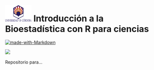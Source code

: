 # <img src="uco_0.png" width="85"> Introducción a la Bioestadística con R para ciencias

[![made-with-Markdown](https://img.shields.io/badge/Made%20with-Markdown-1f425f.svg)](http://commonmark.org)

![](https://img.shields.io/badge/Vers.-1.0-blue)

Repositorio para...
